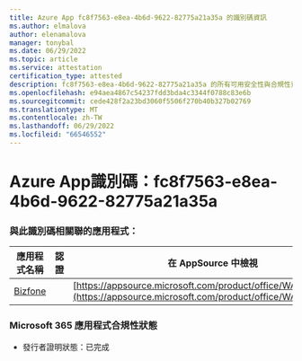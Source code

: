 ```yaml
---
title: Azure App fc8f7563-e8ea-4b6d-9622-82775a21a35a 的識別碼資訊
ms.author: elmalova
author: elenamalova
manager: tonybal
ms.date: 06/29/2022
ms.topic: article
ms.service: attestation
certification_type: attested
description: fc8f7563-e8ea-4b6d-9622-82775a21a35a 的所有可用安全性與合規性資訊。
ms.openlocfilehash: e94aea4867c54237fdd3bda4c3344f0788c83e6b
ms.sourcegitcommit: cede428f2a23bd3060f5506f270b40b327b02769
ms.translationtype: MT
ms.contentlocale: zh-TW
ms.lasthandoff: 06/29/2022
ms.locfileid: "66546552"
---
```

# <a name="azure-app-id-fc8f7563-e8ea-4b6d-9622-82775a21a35a"></a>Azure App識別碼：fc8f7563-e8ea-4b6d-9622-82775a21a35a


### <a name="apps-associated-with-this-id"></a>與此識別碼相關聯的應用程式：
| **應用程式名稱** | **認證** | **在 AppSource 中檢視** |
|--------------|---------------|-----------------------|
| [Bizfone](../forward/WA200000874.md) |  | [https://appsource.microsoft.com/product/office/WA200000874](https://appsource.microsoft.com/product/office/WA200000874) |

### <a name="microsoft-365-app-compliance-status"></a>Microsoft 365 應用程式合規性狀態
- 發行者證明狀態：已完成
